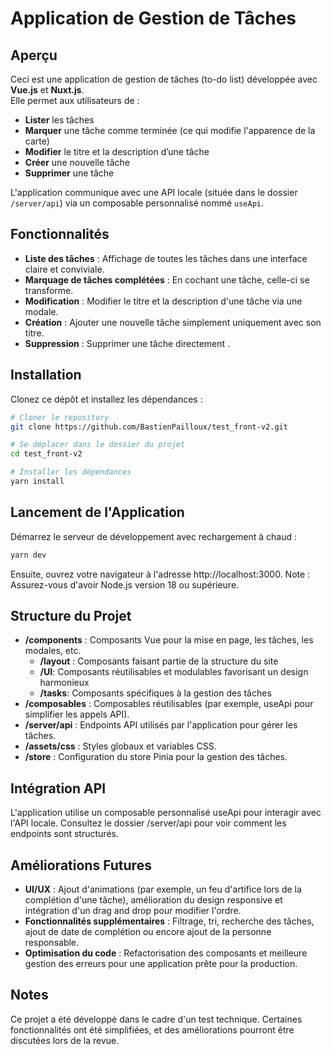 # Application de Gestion de Tâches

## Aperçu

Ceci est une application de gestion de tâches (to-do list) développée avec **Vue.js** et **Nuxt.js**.  
Elle permet aux utilisateurs de :
- **Lister** les tâches
- **Marquer** une tâche comme terminée (ce qui modifie l'apparence de la carte)
- **Modifier** le titre et la description d’une tâche
- **Créer** une nouvelle tâche
- **Supprimer** une tâche

L'application communique avec une API locale (située dans le dossier `/server/api`) via un composable personnalisé nommé `useApi`.

## Fonctionnalités

- **Liste des tâches** : Affichage de toutes les tâches dans une interface claire et conviviale.
- **Marquage de tâches complétées** : En cochant une tâche, celle-ci se transforme.
- **Modification** : Modifier le titre et la description d'une tâche via une modale.
- **Création** : Ajouter une nouvelle tâche simplement uniquement avec son titre.
- **Suppression** : Supprimer une tâche directement .

## Installation

Clonez ce dépôt et installez les dépendances :

```bash
# Cloner le repository
git clone https://github.com/BastienPailloux/test_front-v2.git

# Se déplacer dans le dossier du projet
cd test_front-v2

# Installer les dépendances
yarn install
```

## Lancement de l'Application

Démarrez le serveur de développement avec rechargement à chaud :

```bash
yarn dev
````

Ensuite, ouvrez votre navigateur à l'adresse http://localhost:3000.
Note : Assurez-vous d'avoir Node.js version 18 ou supérieure.

## Structure du Projet

* **/components** : Composants Vue pour la mise en page, les tâches, les modales, etc.
  * **/layout** :  Composants faisant partie de la structure du site
  * **/UI**: Composants réutilisables et modulables favorisant un design harmonieux
  * **/tasks**: Composants spécifiques à la gestion des tâches 
* **/composables** : Composables réutilisables (par exemple, useApi pour simplifier les appels API).
* **/server/api** : Endpoints API utilisés par l'application pour gérer les tâches.
* **/assets/css** : Styles globaux et variables CSS.
* **/store** : Configuration du store Pinia pour la gestion des tâches.

## Intégration API

L'application utilise un composable personnalisé useApi pour interagir avec l'API locale.
Consultez le dossier /server/api pour voir comment les endpoints sont structurés.

## Améliorations Futures

* **UI/UX** : Ajout d'animations (par exemple, un feu d'artifice lors de la complétion d'une tâche), amélioration du design responsive et intégration d'un drag and drop pour modifier l'ordre.
* **Fonctionnalités supplémentaires** : Filtrage, tri, recherche des tâches, ajout de date de complétion ou encore ajout de la personne responsable.
* **Optimisation du code** : Refactorisation des composants et meilleure gestion des erreurs pour une application prête pour la production.

## Notes

Ce projet a été développé dans le cadre d'un test technique. Certaines fonctionnalités ont été simplifiées, et des améliorations pourront être discutées lors de la revue.
